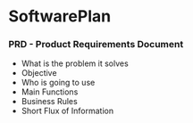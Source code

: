 # SoftwarePlan

### PRD - Product Requirements Document
- What is the problem it solves
- Objective
- Who is going to use
- Main Functions
- Business Rules
- Short Flux of Information
